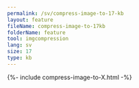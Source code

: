 ```yaml
---
permalink: /sv/compress-image-to-17-kb
layout: feature
fileName: compress-image-to-17kb
folderName: feature
tool: imgcompression
lang: sv
size: 17
type: kb
---
```


{%- include compress-image-to-X.html -%}
